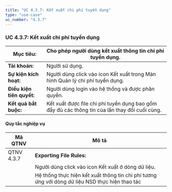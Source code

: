 ```yaml
---
title: "UC 4.3.7: Kết xuất chi phí tuyển dụng"
type: "use-case"
uc_number: "4.3.7"
---
```


### UC 4.3.7: Kết xuất chi phí tuyển dụng

| **Mục tiêu:** | Cho phép người dùng kết xuất thông tin chi phí tuyển dụng. |
| --- | --- |
| **Tài khoản:** | Người sử dụng. |
| **Sự kiện kích hoạt:** | Người dùng click vào icon Kết xuất trong Màn hình Quản lý chi phí tuyển dụng. |
| **Điều kiện tiên quyết:** | Người dùng login vào hệ thống và được phân quyền. |
| **Kết quả bắt buộc:** | Kết xuất được file chi phí tuyển dụng bao gồm đầy đủ các thông tin của lần thay đổi cuối cùng. |

#### Quy tắc nghiệp vụ

| **Mã QTNV** | **Mô tả** |
| --- | --- |
| QTNV 4.3.7 | **Exporting File Rules:** |
|  | Người dùng click vào icon Kết xuất ở dòng dữ liệu. |
|  | Hệ thống thực hiện kết xuất thông tin chi phí tương ứng với dòng dữ liệu NSD thực hiện thao tác |
